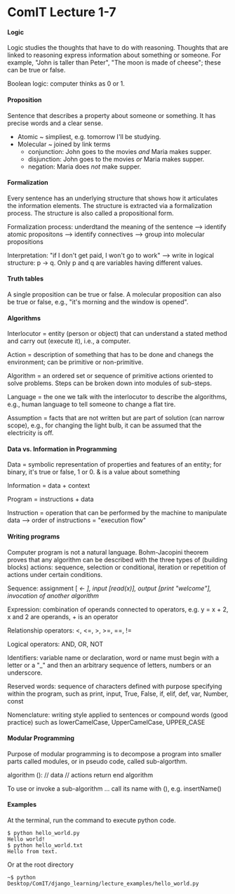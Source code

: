 # ComIT Lecture 1-7

#### Logic

Logic studies the thoughts that have to do with reasoning. Thoughts that are linked to reasoning express information about something or someone. For example, "John is taller than Peter", "The moon is made of cheese"; these can be true or false.

Boolean logic: computer thinks as 0 or 1.

#### Proposition

Sentence that describes a property about someone or something. It has precise words and a clear sense.
- Atomic ~ simpliest, e.g. tomorrow I'll be studying.
- Molecular ~ joined by link terms 
	- conjunction: John goes to the movies *and* Maria makes supper.
	- disjunction: John goes to the movies *or* Maria makes supper.
	- negation: Maria does *not* make supper.
	
#### Formalization

Every sentence has an underlying structure that shows how it articulates the information elements. The structure is extracted via a formalization process. The structure is also called a propositional form.

Formalization process: underdtand the meaning of the sentence --> identify atomic propositons --> identify connectives --> group into molecular propositions

Interpretation: "if I don't get paid, I won't go to work" --> write in logical structure: p -> q. Only p and q are variables having different values.

#### Truth tables

A single proposition can be true or false. A molecular proposition can also be true or false, e.g., "it's morning and the window is opened".

#### Algorithms

Interlocutor = entity (person or object) that can understand a stated method and carry out (execute it), i.e., a computer.

Action = description of something that has to be done and chanegs the environment; can be primitive or non-primitive.

Algorithm = an ordered set or sequence of primitive actions oriented to solve problems. Steps can be broken down into modules of sub-steps.

Language = the one we talk with the interlocutor to describe the algorithms, e.g., human language to tell someone to change a flat tire.

Assumption = facts that are not written but are part of solution (can narrow scope), e.g., for changing the light bulb, it can be assumed that the electricity is off.

#### Data vs. Information in Programming

Data = symbolic representation of properties and features of an entity; for binary, it's true or false, 1 or 0. & is a value about something

Information = data + context

Program = instructions + data

Instruction = operation that can be performed by the machine to manipulate data --> order of instructions = "execution flow" 

#### Writing programs

Computer program is not a natural language. Bohm-Jacopini theorem proves that any algorithm can be described with the three types of (building blocks) actions: sequence, selection or conditional, iteration or repetition of actions under certain conditions.

Sequence: assignment [<var> <- <expr>], input [read(x)], output [print "welcome"], invocation of another algorithm

Expression: combination of operands connected to operators, e.g. y = x + 2, x and 2 are operands, + is an operator

Relationship operators: <, <=, >, >=, ==, !=

Logical operators: AND, OR, NOT

Identifiers: variable name or declaration, word or name must begin with a letter or a "_" and then an arbitrary sequence of letters, numbers or an underscore.

Reserved words: sequence of characters defined with purpose specifying within the program, such as print, input, True, False, if, elif, def, var, Number, const

Nomenclature: writing style applied to sentences or compound words (good practice) such as lowerCamelCase, UpperCamelCase, UPPER_CASE

#### Modular Programming

Purpose of modular programming is to decompose a program into smaller parts called modules, or in pseudo code, called sub-algorthm.

algorithm <name> (<parameters>): <type>
	// data
	// actions
	return <expr>
end algorithm

To use or invoke a sub-algorithm ... call its name with (), e.g. insertName()

#### Examples

At the terminal, run the command to execute python code.
```
$ python hello_world.py
Hello world!
$ python hello_world.txt
Hello from text.
```

Or at the root directory
```
~$ python Desktop/ComIT/django_learning/lecture_examples/hello_world.py
```

